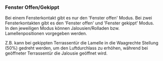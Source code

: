 ﻿### Fenster Offen/Gekippt

Bei einem Fensterkontakt gibt es nur den 'Fenster offen' Modus.
Bei zwei Fensterkontakten gibt es den 'Fenster offen' und 'Fenster gekippt' Modus.
In den jeweiligen Modus können Jalousien/Rolladen bzw. Lamellenpositionen vorgegeben werden.

Z.B. kann bei gekippten Terrassentür die Lamelle in die Waagrechte Stellung (50%) gedreht werden, um den Luftdurchlass zu erhöhen, während bei geöffneter Terrassentür die Jalousie geöffnet wird.

